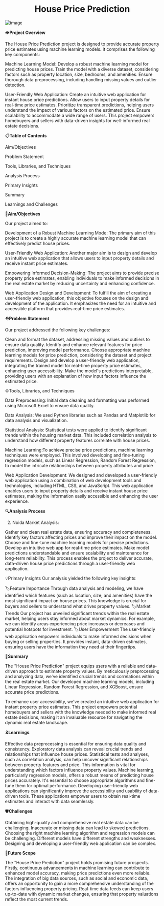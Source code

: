 <h1 align="center"> House Price Prediction </h1>


![image](https://github.com/nitinchandra1234/HOST-BEHAVIOR-ANALYSIS/assets/129900069/f71402ed-0842-4313-987f-aeb5bc771fb5)


👁️**Project Overview**

The House Price Prediction project is designed to provide accurate property price estimates using machine learning models. It comprises the following key components:

Machine Learning Model:
Develop a robust machine learning model for predicting house prices. Train the model with a diverse dataset, considering factors such as property location, size, bedrooms, and amenities. Ensure thorough data preprocessing, including handling missing values and outlier detection.

User-Friendly Web Application:
Create an intuitive web application for instant house price predictions. Allow users to input property details for real-time price estimates. Prioritize transparent predictions, helping users understand the impact of various factors on the estimated price. Ensure scalability to accommodate a wide range of users. This project empowers homebuyers and sellers with data-driven insights for well-informed real estate decisions.


📋**Table of Contents**

Aim/Objectives

Problem Statement

Tools, Libraries, and Techniques

Analysis Process

Primary Insights

Summary

Learnings and Challenges


🎯**Aim/Objectives**

Our project aimed to:

Development of a Robust Machine Learning Mode: The primary aim of this project is to create a highly accurate machine learning model that can effectively predict house prices.

User-Friendly Web Application: Another major aim is to design and develop an intuitive web application that allows users to input property details and receive instant price estimates.

Empowering Informed Decision-Making: The project aims to provide precise property price estimates, enabling individuals to make informed decisions in the real estate market by reducing uncertainty and enhancing confidence.

Web Application Design and Development: To fulfill the aim of creating a user-friendly web application, this objective focuses on the design and development of the application. It emphasizes the need for an intuitive and accessible platform that provides real-time price estimates.


⛑️**Problem Statement**

Our project addressed the following key challenges:

Clean and format the dataset, addressing missing values and outliers to ensure data quality.
Identify and enhance relevant features for price prediction, improving model performance.
Choose appropriate machine learning models for price prediction, considering the dataset and project requirements.
Design and develop a user-friendly web application, integrating the trained model for real-time property price estimates, enhancing user accessibility.
Make the model's predictions interpretable, providing users with an explanation of how input factors influence the estimated price.

⚙️Tools, Libraries, and Techniques

Data Preprocessing: Initial data cleaning and formatting was performed using Microsoft Excel to ensure data quality.

Data Analysis: We used Python libraries such as Pandas and Matplotlib for data analysis and visualization.

Statistical Analysis: Statistical tests were applied to identify significant trends within the housing market data. This included correlation analysis to understand how different property features correlate with house prices.

Machine Learning:To achieve precise price predictions, machine learning techniques were employed. This involved developing and fine-tuning regression models, such as Linear Regression, Random Forest Regression, to model the intricate relationships between property attributes and price

Web Application Development: We designed and developed a user-friendly web application using a combination of web development tools and technologies, including HTML, CSS, and JavaScript. This web application enables users to input property details and receive instant house price estimates, making the information easily accessible and enhancing the user experience.


🔍**Analysis Process**

2. Noida Market Analysis:

Gather and clean real estate data, ensuring accuracy and completeness.
Identify key factors affecting prices and improve their impact on the model.
Choose and fine-tune machine learning models for precise predictions.
Develop an intuitive web app for real-time price estimates.
Make model predictions understandable and ensure scalability and maintenance for long-term reliability.
This process enables the project to deliver accurate, data-driven house price predictions through a user-friendly web application.


💡Primary Insights
Our analysis yielded the following key insights:

🏷️Feature Importance
Through data analysis and modeling, we have identified which features (such as location, size, and amenities) have the most significant impact on house prices. This knowledge is crucial for buyers and sellers to understand what drives property values.
🏷️Market Trends
Our project has unveiled significant trends within the real estate market, helping users stay informed about market dynamics. For example, we can identify areas experiencing price increases or decreases and potential hotspots for investment.
🏷️User Empowerment
The user-friendly web application empowers individuals to make informed decisions when buying or selling properties. It provides instant, data-driven estimates, ensuring users have the information they need at their fingertips.

💼**Summary**

The "House Price Prediction" project equips users with a reliable and data-driven approach to estimate property values. By meticulously preprocessing and analyzing data, we've identified crucial trends and correlations within the real estate market. Our developed machine learning models, including Linear Regression, Random Forest Regression, and XGBoost, ensure accurate price predictions.

To enhance user accessibility, we've created an intuitive web application for instant property price estimates. This project empowers potential homebuyers and sellers with the knowledge needed to make informed real estate decisions, making it an invaluable resource for navigating the dynamic real estate landscape.

🎗️**Learnings**

Effective data preprocessing is essential for ensuring data quality and consistency.
Exploratory data analysis can reveal crucial trends and relationships that influence house prices.
Statistical tests and analyses, such as correlation analysis, can help uncover significant relationships between property features and price. This information is vital for understanding which factors influence property values.
Machine learning, particularly regression models, offers a robust means of predicting house prices accurately. It's essential to choose appropriate algorithms and fine-tune them for optimal performance.
Developing user-friendly web applications can significantly improve the accessibility and usability of data-driven tools. These applications empower users to obtain real-time estimates and interact with data seamlessly.


🛡️**Challenges**

Obtaining high-quality and comprehensive real estate data can be challenging. Inaccurate or missing data can lead to skewed predictions.
Choosing the right machine learning algorithm and regression models can be challenging. Different models have different strengths and weaknesses.
Designing and developing a user-friendly web application can be complex.


🧰**Future Scope**

The "House Price Prediction" project holds promising future prospects. Firstly, continuous advancements in machine learning can contribute to enhanced model accuracy, making price predictions even more reliable. The integration of big data sources, such as social and economic data, offers an opportunity to gain a more comprehensive understanding of the factors influencing property pricing. Real-time data feeds can keep users up-to-date with dynamic market changes, ensuring that property valuations reflect the most current trends.



